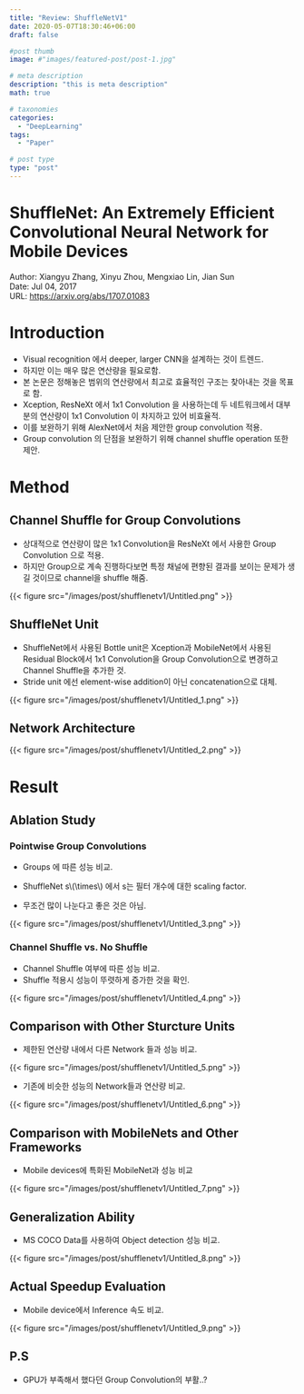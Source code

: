 ```yaml
---
title: "Review: ShuffleNetV1"
date: 2020-05-07T18:30:46+06:00
draft: false

#post thumb
image: #"images/featured-post/post-1.jpg"

# meta description
description: "this is meta description"
math: true

# taxonomies
categories:
  - "DeepLearning"
tags:
  - "Paper"

# post type
type: "post"
---
```


# ShuffleNet: An Extremely Efficient Convolutional Neural Network for Mobile Devices

Author: Xiangyu Zhang, Xinyu Zhou, Mengxiao Lin, Jian Sun  
Date: Jul 04, 2017  
URL: https://arxiv.org/abs/1707.01083  

# Introduction

- Visual recognition 에서 deeper, larger CNN을 설계하는 것이 트렌드.
- 하지만 이는 매우 많은 연산량을 필요로함.
- 본 논문은 정해놓은 범위의 연산량에서 최고로 효율적인 구조는 찾아내는 것을 목표로 함.
- Xception, ResNeXt 에서 1x1 Convolution 을 사용하는데 두 네트워크에서 대부분의 연산량이 1x1 Convolution 이 차지하고 있어 비효율적.
- 이를 보완하기 위해 AlexNet에서 처음 제안한 group convolution 적용.
- Group convolution 의 단점을 보완하기 위해 channel shuffle operation 또한 제안.

# Method

## Channel Shuffle for Group Convolutions

- 상대적으로 연산량이 많은 1x1 Convolution을 ResNeXt 에서 사용한 Group Convolution 으로 적용.
- 하지만 Group으로 계속 진행하다보면 특정 채널에 편향된 결과를 보이는 문제가 생길 것이므로 channel을 shuffle 해줌.

{{< figure src="/images/post/shufflenetv1/Untitled.png" >}}

## ShuffleNet Unit

- ShuffleNet에서 사용된 Bottle unit은 Xception과 MobileNet에서 사용된 Residual Block에서 1x1 Convolution을 Group Convolution으로 변경하고 Channel Shuffle을 추가한 것.
- Stride unit 에선 element-wise addition이 아닌 concatenation으로 대체.

{{< figure src="/images/post/shufflenetv1/Untitled_1.png" >}}

## Network Architecture

{{< figure src="/images/post/shufflenetv1/Untitled_2.png" >}}

# Result

## Ablation Study

### Pointwise Group Convolutions

- Groups 에 따른 성능 비교.
- ShuffleNet s\\(\times\\) 에서 s는 필터 개수에 대한 scaling factor.

- 무조건 많이 나눈다고 좋은 것은 아님.

{{< figure src="/images/post/shufflenetv1/Untitled_3.png" >}}

### Channel Shuffle vs. No Shuffle

- Channel Shuffle 여부에 따른 성능 비교.
- Shuffle 적용시 성능이 뚜렷하게 증가한 것을 확인.

{{< figure src="/images/post/shufflenetv1/Untitled_4.png" >}}

## Comparison with Other Sturcture Units

- 제한된 연산량 내에서 다른 Network 들과 성능 비교.

{{< figure src="/images/post/shufflenetv1/Untitled_5.png" >}}

- 기존에 비슷한 성능의 Network들과 연산량 비교.

{{< figure src="/images/post/shufflenetv1/Untitled_6.png" >}}

## Comparison with MobileNets and Other Frameworks

- Mobile devices에 특화된 MobileNet과 성능 비교

{{< figure src="/images/post/shufflenetv1/Untitled_7.png" >}}

## Generalization Ability

- MS COCO Data를 사용하여 Object detection 성능 비교.

{{< figure src="/images/post/shufflenetv1/Untitled_8.png" >}}

## Actual Speedup Evaluation

- Mobile device에서 Inference 속도 비교.

{{< figure src="/images/post/shufflenetv1/Untitled_9.png" >}}

## P.S
- GPU가 부족해서 했다던 Group Convolution의 부활..?